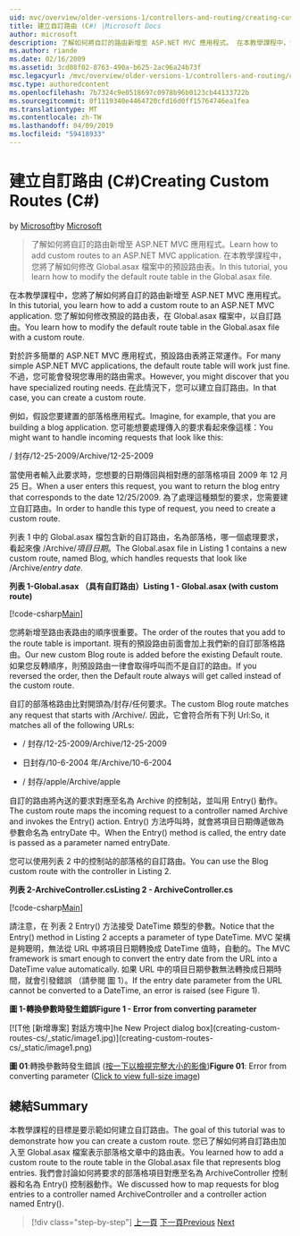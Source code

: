 ```yaml
---
uid: mvc/overview/older-versions-1/controllers-and-routing/creating-custom-routes-cs
title: 建立自訂路由 (C#) |Microsoft Docs
author: microsoft
description: 了解如何將自訂的路由新增至 ASP.NET MVC 應用程式。 在本教學課程中，您將了解如何修改 Global.asax 檔案中的預設路由表。
ms.author: riande
ms.date: 02/16/2009
ms.assetid: 3cd08f02-8763-490a-b625-2ac96a24b73f
msc.legacyurl: /mvc/overview/older-versions-1/controllers-and-routing/creating-custom-routes-cs
msc.type: authoredcontent
ms.openlocfilehash: 7b7324c9e0518697c0978b96b0123cb44133722b
ms.sourcegitcommit: 0f1119340e4464720cfd16d0ff15764746ea1fea
ms.translationtype: MT
ms.contentlocale: zh-TW
ms.lasthandoff: 04/09/2019
ms.locfileid: "59418933"
---
```

# <a name="creating-custom-routes-c"></a><span data-ttu-id="42e92-104">建立自訂路由 (C#)</span><span class="sxs-lookup"><span data-stu-id="42e92-104">Creating Custom Routes (C#)</span></span>

<span data-ttu-id="42e92-105">by [Microsoft](https://github.com/microsoft)</span><span class="sxs-lookup"><span data-stu-id="42e92-105">by [Microsoft](https://github.com/microsoft)</span></span>

> <span data-ttu-id="42e92-106">了解如何將自訂的路由新增至 ASP.NET MVC 應用程式。</span><span class="sxs-lookup"><span data-stu-id="42e92-106">Learn how to add custom routes to an ASP.NET MVC application.</span></span> <span data-ttu-id="42e92-107">在本教學課程中，您將了解如何修改 Global.asax 檔案中的預設路由表。</span><span class="sxs-lookup"><span data-stu-id="42e92-107">In this tutorial, you learn how to modify the default route table in the Global.asax file.</span></span>


<span data-ttu-id="42e92-108">在本教學課程中，您將了解如何將自訂的路由新增至 ASP.NET MVC 應用程式。</span><span class="sxs-lookup"><span data-stu-id="42e92-108">In this tutorial, you learn how to add a custom route to an ASP.NET MVC application.</span></span> <span data-ttu-id="42e92-109">您了解如何修改預設的路由表，在 Global.asax 檔案中，以自訂路由。</span><span class="sxs-lookup"><span data-stu-id="42e92-109">You learn how to modify the default route table in the Global.asax file with a custom route.</span></span>

<span data-ttu-id="42e92-110">對於許多簡單的 ASP.NET MVC 應用程式，預設路由表將正常運作。</span><span class="sxs-lookup"><span data-stu-id="42e92-110">For many simple ASP.NET MVC applications, the default route table will work just fine.</span></span> <span data-ttu-id="42e92-111">不過，您可能會發現您專用的路由需求。</span><span class="sxs-lookup"><span data-stu-id="42e92-111">However, you might discover that you have specialized routing needs.</span></span> <span data-ttu-id="42e92-112">在此情況下，您可以建立自訂路由。</span><span class="sxs-lookup"><span data-stu-id="42e92-112">In that case, you can create a custom route.</span></span>

<span data-ttu-id="42e92-113">例如，假設您要建置的部落格應用程式。</span><span class="sxs-lookup"><span data-stu-id="42e92-113">Imagine, for example, that you are building a blog application.</span></span> <span data-ttu-id="42e92-114">您可能想要處理傳入的要求看起來像這樣：</span><span class="sxs-lookup"><span data-stu-id="42e92-114">You might want to handle incoming requests that look like this:</span></span>

<span data-ttu-id="42e92-115">/ 封存/12-25-2009</span><span class="sxs-lookup"><span data-stu-id="42e92-115">/Archive/12-25-2009</span></span>

<span data-ttu-id="42e92-116">當使用者輸入此要求時，您想要的日期傳回與相對應的部落格項目 2009 年 12 月 25 日。</span><span class="sxs-lookup"><span data-stu-id="42e92-116">When a user enters this request, you want to return the blog entry that corresponds to the date 12/25/2009.</span></span> <span data-ttu-id="42e92-117">為了處理這種類型的要求，您需要建立自訂路由。</span><span class="sxs-lookup"><span data-stu-id="42e92-117">In order to handle this type of request, you need to create a custom route.</span></span>

<span data-ttu-id="42e92-118">列表 1 中的 Global.asax 檔包含新的自訂路由，名為部落格，哪一個處理要求，看起來像 /Archive/*項目日期*。</span><span class="sxs-lookup"><span data-stu-id="42e92-118">The Global.asax file in Listing 1 contains a new custom route, named Blog, which handles requests that look like /Archive/*entry date*.</span></span>

**<span data-ttu-id="42e92-119">列表 1-Global.asax （具有自訂路由）</span><span class="sxs-lookup"><span data-stu-id="42e92-119">Listing 1 - Global.asax (with custom route)</span></span>**

[!code-csharp[Main](creating-custom-routes-cs/samples/sample1.cs)]

<span data-ttu-id="42e92-120">您將新增至路由表路由的順序很重要。</span><span class="sxs-lookup"><span data-stu-id="42e92-120">The order of the routes that you add to the route table is important.</span></span> <span data-ttu-id="42e92-121">現有的預設路由前面會加上我們新的自訂部落格路由。</span><span class="sxs-lookup"><span data-stu-id="42e92-121">Our new custom Blog route is added before the existing Default route.</span></span> <span data-ttu-id="42e92-122">如果您反轉順序，則預設路由一律會取得呼叫而不是自訂的路由。</span><span class="sxs-lookup"><span data-stu-id="42e92-122">If you reversed the order, then the Default route always will get called instead of the custom route.</span></span>

<span data-ttu-id="42e92-123">自訂的部落格路由比對開頭為/封存/任何要求。</span><span class="sxs-lookup"><span data-stu-id="42e92-123">The custom Blog route matches any request that starts with /Archive/.</span></span> <span data-ttu-id="42e92-124">因此，它會符合所有下列 Url:</span><span class="sxs-lookup"><span data-stu-id="42e92-124">So, it matches all of the following URLs:</span></span>

- <span data-ttu-id="42e92-125">/ 封存/12-25-2009</span><span class="sxs-lookup"><span data-stu-id="42e92-125">/Archive/12-25-2009</span></span>

- <span data-ttu-id="42e92-126">日封存/10-6-2004 年</span><span class="sxs-lookup"><span data-stu-id="42e92-126">/Archive/10-6-2004</span></span>

- <span data-ttu-id="42e92-127">/ 封存/apple</span><span class="sxs-lookup"><span data-stu-id="42e92-127">/Archive/apple</span></span>

<span data-ttu-id="42e92-128">自訂的路由將內送的要求對應至名為 Archive 的控制站，並叫用 Entry() 動作。</span><span class="sxs-lookup"><span data-stu-id="42e92-128">The custom route maps the incoming request to a controller named Archive and invokes the Entry() action.</span></span> <span data-ttu-id="42e92-129">Entry() 方法呼叫時，就會將項目日期傳遞做為參數命名為 entryDate 中。</span><span class="sxs-lookup"><span data-stu-id="42e92-129">When the Entry() method is called, the entry date is passed as a parameter named entryDate.</span></span>

<span data-ttu-id="42e92-130">您可以使用列表 2 中的控制站的部落格的自訂路由。</span><span class="sxs-lookup"><span data-stu-id="42e92-130">You can use the Blog custom route with the controller in Listing 2.</span></span>

**<span data-ttu-id="42e92-131">列表 2-ArchiveController.cs</span><span class="sxs-lookup"><span data-stu-id="42e92-131">Listing 2 - ArchiveController.cs</span></span>**

[!code-csharp[Main](creating-custom-routes-cs/samples/sample2.cs)]

<span data-ttu-id="42e92-132">請注意，在 列表 2 Entry() 方法接受 DateTime 類型的參數。</span><span class="sxs-lookup"><span data-stu-id="42e92-132">Notice that the Entry() method in Listing 2 accepts a parameter of type DateTime.</span></span> <span data-ttu-id="42e92-133">MVC 架構是夠聰明，無法從 URL 中將項目日期轉換成 DateTime 值時，自動的。</span><span class="sxs-lookup"><span data-stu-id="42e92-133">The MVC framework is smart enough to convert the entry date from the URL into a DateTime value automatically.</span></span> <span data-ttu-id="42e92-134">如果 URL 中的項目日期參數無法轉換成日期時間，就會引發錯誤 （請參閱 圖 1）。</span><span class="sxs-lookup"><span data-stu-id="42e92-134">If the entry date parameter from the URL cannot be converted to a DateTime, an error is raised (see Figure 1).</span></span>

**<span data-ttu-id="42e92-135">圖 1-轉換參數時發生錯誤</span><span class="sxs-lookup"><span data-stu-id="42e92-135">Figure 1 - Error from converting parameter</span></span>**


[![T<span data-ttu-id="42e92-136">他 [新增專案] 對話方塊中]</span><span class="sxs-lookup"><span data-stu-id="42e92-136">he New Project dialog box]</span></span>(creating-custom-routes-cs/_static/image1.jpg)](creating-custom-routes-cs/_static/image1.png)

<span data-ttu-id="42e92-137">**圖 01**:轉換參數時發生錯誤 ([按一下以檢視完整大小的影像](creating-custom-routes-cs/_static/image2.png))</span><span class="sxs-lookup"><span data-stu-id="42e92-137">**Figure 01**: Error from converting parameter ([Click to view full-size image](creating-custom-routes-cs/_static/image2.png))</span></span>


## <a name="summary"></a><span data-ttu-id="42e92-138">總結</span><span class="sxs-lookup"><span data-stu-id="42e92-138">Summary</span></span>

<span data-ttu-id="42e92-139">本教學課程的目標是要示範如何建立自訂路由。</span><span class="sxs-lookup"><span data-stu-id="42e92-139">The goal of this tutorial was to demonstrate how you can create a custom route.</span></span> <span data-ttu-id="42e92-140">您已了解如何將自訂路由加入至 Global.asax 檔案表示部落格文章中的路由表。</span><span class="sxs-lookup"><span data-stu-id="42e92-140">You learned how to add a custom route to the route table in the Global.asax file that represents blog entries.</span></span> <span data-ttu-id="42e92-141">我們會討論如何將要求的部落格項目對應至名為 ArchiveController 控制器和名為 Entry() 控制器動作。</span><span class="sxs-lookup"><span data-stu-id="42e92-141">We discussed how to map requests for blog entries to a controller named ArchiveController and a controller action named Entry().</span></span>

> [!div class="step-by-step"]
> <span data-ttu-id="42e92-142">[上一頁](aspnet-mvc-controllers-overview-cs.md)
> [下一頁](creating-a-route-constraint-cs.md)</span><span class="sxs-lookup"><span data-stu-id="42e92-142">[Previous](aspnet-mvc-controllers-overview-cs.md)
[Next](creating-a-route-constraint-cs.md)</span></span>
